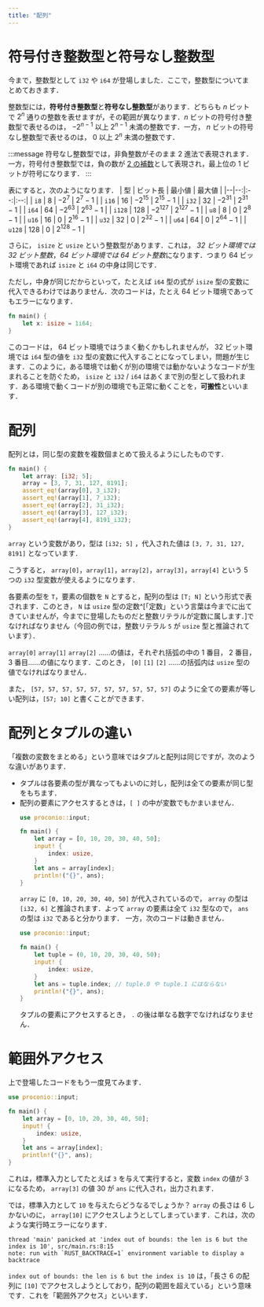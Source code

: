 ```yaml
---
title: "配列"
---
```

# 符号付き整数型と符号なし整数型
今まで，整数型として `i32` や `i64` が登場しました．ここで，整数型についてまとめておきます．

整数型には，**符号付き整数型**と**符号なし整数型**があります．どちらも $n$ ビットで $2^n$ 通りの整数を表せますが，その範囲が異なります．$n$ ビットの符号付き整数型で表せるのは， $-2^{n - 1}$ 以上 $2^{n - 1}$ 未満の整数です．一方， $n$ ビットの符号なし整数型で表せるのは， $0$ 以上 $2^n$ 未満の整数です．

:::message
符号なし整数型では，非負整数がそのまま 2 進法で表現されます．一方，符号付き整数型では，負の数が [2 の補数](https://ja.wikipedia.org/wiki/2%E3%81%AE%E8%A3%9C%E6%95%B0)として表現され，最上位の 1 ビットが符号になります．
:::

表にすると，次のようになります．
| 型 | ビット長 | 最小値 | 最大値 |
|--|--:|:--:|:--:|
| `i8` | $8$ | $-2^7$ | $2^7 - 1$ |
| `i16` | $16$ | $-2^{15}$ | $2^{15} - 1$ |
| `i32` | $32$ | $-2^{31}$ | $2^{31} - 1$ |
| `i64` | $64$ | $-2^{63}$ | $2^{63} - 1$ |
| `i128` | $128$ | $-2^{127}$ | $2^{127} - 1$ |
| `u8` | $8$ | $0$ | $2^8 - 1$ |
| `u16` | $16$ | $0$ | $2^{16} - 1$ |
| `u32` | $32$ | $0$ | $2^{32} - 1$ |
| `u64` | $64$ | $0$ | $2^{64} - 1$ |
| `u128` | $128$ | $0$ | $2^{128} - 1$ |

さらに， `isize` と `usize` という整数型があります．これは， *32 ビット環境では 32 ビット整数*，*64 ビット環境では 64 ビット整数*になります．つまり 64 ビット環境であれば `isize` と `i64` の中身は同じです．

ただし，中身が同じだからといって，たとえば `i64` 型の式が `isize` 型の変数に代入できるわけではありません．次のコードは，たとえ 64 ビット環境であってもエラーになります．
```rust
fn main() {
    let x: isize = 1i64;
}
```
このコードは， 64 ビット環境ではうまく動くかもしれませんが， 32 ビット環境では `i64` 型の値を `i32` 型の変数に代入することになってしまい，問題が生じます．このように，ある環境では動くが別の環境では動かないようなコードが生まれることを防ぐため， `isize` と `i32` / `i64` はあくまで別の型として扱われます．ある環境で動くコードが別の環境でも正常に動くことを，**可搬性**といいます．

# 配列
配列とは，同じ型の変数を複数個まとめて扱えるようにしたものです．
```rust
fn main() {
    let array: [i32; 5];
    array = [3, 7, 31, 127, 8191];
    assert_eq!(array[0], 3_i32);
    assert_eq!(array[1], 7_i32);
    assert_eq!(array[2], 31_i32);
    assert_eq!(array[3], 127_i32);
    assert_eq!(array[4], 8191_i32);
}
```
`array` という変数があり，型は `[i32; 5]` ，代入された値は `[3, 7, 31, 127, 8191]` となっています．

こうすると， `array[0]`，`array[1]`，`array[2]`，`array[3]`，`array[4]` という 5 つの `i32` 型変数が使えるようになります．

各要素の型を `T`，要素の個数を `N` とすると，配列の型は `[T; N]` という形式で表されます．このとき， `N` は `usize` 型の定数^[「定数」という言葉は今までに出てきていませんが，今までに登場したものだと整数リテラルが定数に属します．]でなければなりません（今回の例では，整数リテラル `5` が `usize` 型と推論されています）．

`array[0]` `array[1]` `array[2]` ……の値は，それぞれ括弧の中の 1 番目， 2 番目， 3 番目……の値になります．このとき， `[0]` `[1]` `[2]` ……の括弧内は `usize` 型の値でなければなりません．

また， `[57, 57, 57, 57, 57, 57, 57, 57, 57, 57]` のように全ての要素が等しい配列は，`[57; 10]` と書くことができます．
# 配列とタプルの違い

「複数の変数をまとめる」という意味ではタプルと配列は同じですが，次のような違いがあります．

- タプルは各要素の型が異なってもよいのに対し，配列は全ての要素が同じ型をもちます．
- 配列の要素にアクセスするときは，`[ ]` の中が変数でもかまいません．
  ```rust
  use proconio::input;
  
  fn main() {
      let array = [0, 10, 20, 30, 40, 50];
      input! {
          index: usize,
      }
      let ans = array[index];
      println!("{}", ans);
  }
  ```
  `array` に `[0, 10, 20, 30, 40, 50]` が代入されているので， `array` の型は `[i32, 6]` と推論されます．よって `array` の要素は全て `i32` 型なので， `ans` の型は `i32` であると分かります．
  一方，次のコードは動きません．
  ```rust
  use proconio::input;
  
  fn main() {
      let tuple = (0, 10, 20, 30, 40, 50);
      input! {
          index: usize,
      }
      let ans = tuple.index; // tuple.0 や tuple.1 にはならない
      println!("{}", ans);
  }
  ```
  タプルの要素にアクセスするとき， `.` の後は単なる数字でなければなりません．
# 範囲外アクセス
上で登場したコードをもう一度見てみます．
```rust
use proconio::input;

fn main() {
    let array = [0, 10, 20, 30, 40, 50];
    input! {
        index: usize,
    }
    let ans = array[index];
    println!("{}", ans);
}
```
これは，標準入力としてたとえば `3` を与えて実行すると，変数 `index` の値が 3 になるため， `array[3]` の値 30 が `ans` に代入され，出力されます．

では，標準入力として `10` を与えたらどうなるでしょうか？ `array` の長さは 6 しかないのに， `array[10]` にアクセスしようとしてしまっています．これは，次のような実行時エラーになります．
```
thread 'main' panicked at 'index out of bounds: the len is 6 but the index is 10', src/main.rs:8:15
note: run with `RUST_BACKTRACE=1` environment variable to display a backtrace
```
`index out of bounds: the len is 6 but the index is 10` は，「長さ 6 の配列に `[10]` でアクセスしようとしており，配列の範囲を超えている」という意味です．これを「範囲外アクセス」といいます．
